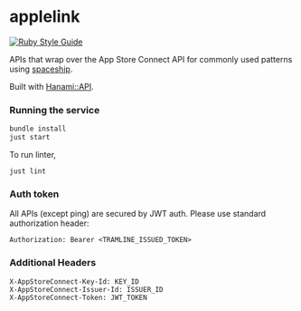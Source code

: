 # applelink
[![Ruby Style Guide](https://img.shields.io/badge/code_style-standard-brightgreen.svg)](https://github.com/testdouble/standard)

APIs that wrap over the App Store Connect API for commonly used patterns using [spaceship](https://spaceship.airforce). 

Built with [Hanami::API](https://github.com/hanami/api).

### Running the service

```bash
bundle install
just start
```

To run linter,

```
just lint
```

### Auth token

All APIs (except ping) are secured by JWT auth. Please use standard authorization header:
```
Authorization: Bearer <TRAMLINE_ISSUED_TOKEN>
```

### Additional Headers

```
X-AppStoreConnect-Key-Id: KEY_ID
X-AppStoreConnect-Issuer-Id: ISSUER_ID
X-AppStoreConnect-Token: JWT_TOKEN
```
